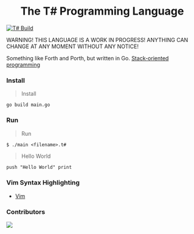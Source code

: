 <div align="center">
    <h1> The T# Programming Language</h1>
</div>

[![T# Build](https://github.com/ibukiyoshidaa/Tsharp/actions/workflows/tsharp-ci.yml/badge.svg)](https://github.com/ibukiyoshidaa/Tsharp/actions/workflows/tsharp-ci.yml)

WARNING! THIS LANGUAGE IS A WORK IN PROGRESS! ANYTHING CAN CHANGE AT ANY MOMENT WITHOUT ANY NOTICE!

Something like Forth and Porth, but written in Go.
<a href="https://en.wikipedia.org/wiki/Stack-oriented_programming">Stack-oriented programming</a>

### Install

> Install
```
go build main.go
```

### Run

> Run
```
$ ./main <filename>.t#
```

> Hello World
```pascal
push "Hello World" print
```


### Vim Syntax Highlighting
- <a href="https://github.com/ibukiyoshidaa/Tsharp/blob/main/editor/tsharp.vim">Vim</a>


### Contributors

<a href="https://github.com/ibukiyoshidaa/Tsharp/graphs/contributors">
  <img src="https://contrib.rocks/image?repo=ibukiyoshidaa/Tsharp" />
</a>
